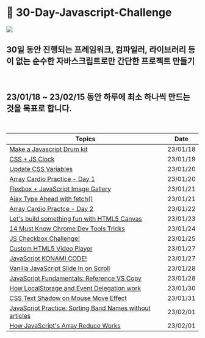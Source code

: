 # 🏃 30-Day-Javascript-Challenge

<img src="https://i.postimg.cc/vmnbQRNB/image.png">

<br/>

## 30일 동안 진행되는 프레임워크, 컴파일러, 라이브러리 등이 없는 **순수한 자바스크립트**로만 간단한 프로젝트 만들기

<br/>

## 23/01/18 ~ 23/02/15 동안 하루에 최소 하나씩 만드는 것을 목표로 합니다.

<br/>

| **Topics**                                                                    | **Date** |
| ----------------------------------------------------------------------------- | -------- |
| [Make a Javascript Drum kit](./1day/README.md)                                | 23/01/18 |
| [CSS + JS Clock](./2day/README.md)                                            | 23/01/19 |
| [Update CSS Variables](./3day/README.md)                                      | 23/01/20 |
| [Array Cardio Practice - Day 1 ](./4day/README.md)                            | 23/01/20 |
| [Flexbox + JavaScript Image Gallery ](./5day/README.md)                       | 23/01/21 |
| [Ajax Type Ahead with fetch() ](./6day/README.md)                             | 23/01/21 |
| [Array Cardio Practce - Day 2 ](./7day/README.md)                             | 23/01/22 |
| [Let's build something fun with HTML5 Canvas](./8day/README.md)               | 23/01/23 |
| [14 Must Know Chrome Dev Tools Tricks](./9day/README.md)                      | 23/01/24 |
| [JS Checkbox Challenge!](./10day/README.md)                                   | 23/01/25 |
| [Custom HTML5 Video Player](./11day/README.md)                                | 23/01/27 |
| [JavaScript KONAMI CODE!](./12day/README.md)                                  | 23/01/27 |
| [Vanilla JavaScript Slide In on Scroll](./13day/README.md)                    | 23/01/28 |
| [JavaScript Fundamentals: Reference VS Copy](./14day/README.md)               | 23/01/28 |
| [How LocalStorage and Event Delegation work](./15day/README.md)               | 23/01/30 |
| [CSS Text Shadow on Mouse Move Effect](./16day/README.md)                     | 23/01/31 |
| [JavaScript Practice: Sorting Band Names without articles](./17day/README.md) | 23/02/01 |
| [How JavaScript's Array Reduce Works](./18day/README.md)                      | 23/02/01 |
